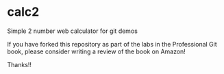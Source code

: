 # calc2
Simple 2 number web calculator for git demos

If you have forked this repository as part of the labs in the Professional  Git book, please consider writing a review of the book on Amazon!

Thanks!!
